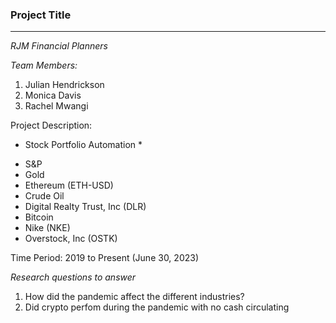 ### Project Title
---
*RJM Financial Planners*

*Team Members:*
1. Julian Hendrickson
2. Monica Davis
3. Rachel Mwangi


Project Description:
* Stock Portfolio Automation *
 - S&P
 - Gold
 - Ethereum (ETH-USD)
 - Crude Oil
 - Digital Realty Trust, Inc (DLR)
 - Bitcoin
 - Nike (NKE)
 - Overstock, Inc (OSTK)
 
 Time Period:
 2019 to Present (June 30, 2023)
 
 *Research questions to answer*
 1. How did the pandemic affect the different industries?
 2. Did crypto perfom during the pandemic with no cash circulating
